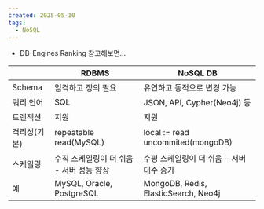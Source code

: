 ```yaml
---
created: 2025-05-10
tags:
  - NoSQL
---
```

- DB-Engines Ranking 참고해보면...

|         | RDBMS                     | NoSQL DB                             |
| ------- | ------------------------- | ------------------------------------ |
| Schema  | 엄격하고 정의 필요                | 유연하고 동적으로 변경 가능                      |
| 쿼리 언어   | SQL                       | JSON, API, Cypher(Neo4j) 등           |
| 트랜잭션    | 지원                        | 지원                                   |
| 격리성(기본) | repeatable read(MySQL)    | local := read uncommited(mongoDB)    |
| 스케일링    | 수직 스케일링이 더 쉬움 - 서버 성능 향상  | 수평 스케일링이 더 쉬움 - 서버 대수 증가             |
| 예       | MySQL, Oracle, PostgreSQL | MongoDB, Redis, ElasticSearch, Neo4j |
